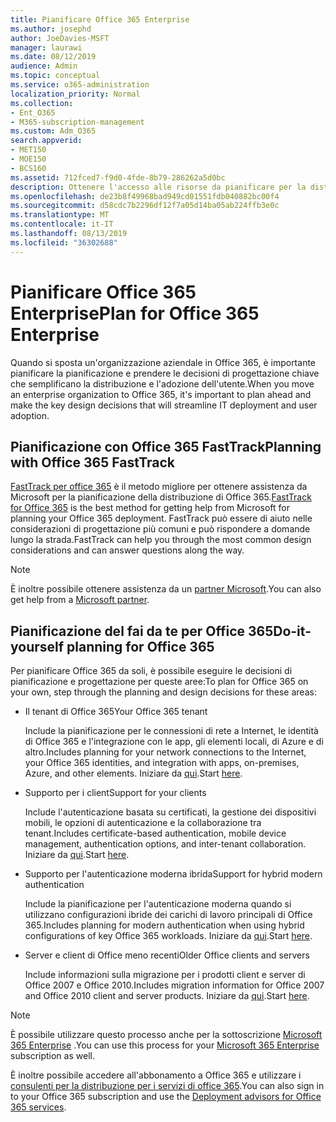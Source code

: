```yaml
---
title: Pianificare Office 365 Enterprise
ms.author: josephd
author: JoeDavies-MSFT
manager: laurawi
ms.date: 08/12/2019
audience: Admin
ms.topic: conceptual
ms.service: o365-administration
localization_priority: Normal
ms.collection:
- Ent_O365
- M365-subscription-management
ms.custom: Adm_O365
search.appverid:
- MET150
- MOE150
- BCS160
ms.assetid: 712fced7-f9d0-4fde-8b79-286262a5d0bc
description: Ottenere l'accesso alle risorse da pianificare per la distribuzione di Office 365 Enterprise.
ms.openlocfilehash: de23b8f49968bad949cd01551fdb040882bc00f4
ms.sourcegitcommit: d58cdc7b2296df12f7a05d14ba05ab224ffb3e0c
ms.translationtype: MT
ms.contentlocale: it-IT
ms.lasthandoff: 08/13/2019
ms.locfileid: "36302688"
---
```

# <a name="plan-for-office-365-enterprise"></a><span data-ttu-id="df8c7-103">Pianificare Office 365 Enterprise</span><span class="sxs-lookup"><span data-stu-id="df8c7-103">Plan for Office 365 Enterprise</span></span>

<span data-ttu-id="df8c7-104">Quando si sposta un'organizzazione aziendale in Office 365, è importante pianificare la pianificazione e prendere le decisioni di progettazione chiave che semplificano la distribuzione e l'adozione dell'utente.</span><span class="sxs-lookup"><span data-stu-id="df8c7-104">When you move an enterprise organization to Office 365, it's important to plan ahead and make the key design decisions that will streamline IT deployment and user adoption.</span></span> 

## <a name="planning-with-office-365-fasttrack"></a><span data-ttu-id="df8c7-105">Pianificazione con Office 365 FastTrack</span><span class="sxs-lookup"><span data-stu-id="df8c7-105">Planning with Office 365 FastTrack</span></span>

<span data-ttu-id="df8c7-106">[FastTrack per office 365](https://docs.microsoft.com/fasttrack/O365-fasttrack-benefit-for-office-365) è il metodo migliore per ottenere assistenza da Microsoft per la pianificazione della distribuzione di Office 365.</span><span class="sxs-lookup"><span data-stu-id="df8c7-106">[FastTrack for Office 365](https://docs.microsoft.com/fasttrack/O365-fasttrack-benefit-for-office-365) is the best method for getting help from Microsoft for planning your Office 365 deployment.</span></span> <span data-ttu-id="df8c7-107">FastTrack può essere di aiuto nelle considerazioni di progettazione più comuni e può rispondere a domande lungo la strada.</span><span class="sxs-lookup"><span data-stu-id="df8c7-107">FastTrack can help you through the most common design considerations and can answer questions along the way.</span></span> 

>[!Note]
><span data-ttu-id="df8c7-108">È inoltre possibile ottenere assistenza da un [partner Microsoft](https://www.microsoft.com/solution-providers/home).</span><span class="sxs-lookup"><span data-stu-id="df8c7-108">You can also get help from a [Microsoft partner](https://www.microsoft.com/solution-providers/home).</span></span>
>

## <a name="do-it-yourself-planning-for-office-365"></a><span data-ttu-id="df8c7-109">Pianificazione del fai da te per Office 365</span><span class="sxs-lookup"><span data-stu-id="df8c7-109">Do-it-yourself planning for Office 365</span></span>

<span data-ttu-id="df8c7-110">Per pianificare Office 365 da soli, è possibile eseguire le decisioni di pianificazione e progettazione per queste aree:</span><span class="sxs-lookup"><span data-stu-id="df8c7-110">To plan for Office 365 on your own, step through the planning and design decisions for these areas:</span></span>

- <span data-ttu-id="df8c7-111">Il tenant di Office 365</span><span class="sxs-lookup"><span data-stu-id="df8c7-111">Your Office 365 tenant</span></span>

  <span data-ttu-id="df8c7-112">Include la pianificazione per le connessioni di rete a Internet, le identità di Office 365 e l'integrazione con le app, gli elementi locali, di Azure e di altro.</span><span class="sxs-lookup"><span data-stu-id="df8c7-112">Includes planning for your network connections to the Internet, your Office 365 identities, and integration with apps, on-premises, Azure, and other elements.</span></span> <span data-ttu-id="df8c7-113">Iniziare da [qui](subscriptions-licenses-accounts-and-tenants-for-microsoft-cloud-offerings.md).</span><span class="sxs-lookup"><span data-stu-id="df8c7-113">Start [here](subscriptions-licenses-accounts-and-tenants-for-microsoft-cloud-offerings.md).</span></span>

- <span data-ttu-id="df8c7-114">Supporto per i client</span><span class="sxs-lookup"><span data-stu-id="df8c7-114">Support for your clients</span></span>

  <span data-ttu-id="df8c7-115">Include l'autenticazione basata su certificati, la gestione dei dispositivi mobili, le opzioni di autenticazione e la collaborazione tra tenant.</span><span class="sxs-lookup"><span data-stu-id="df8c7-115">Includes certificate-based authentication, mobile device management, authentication options, and inter-tenant collaboration.</span></span> <span data-ttu-id="df8c7-116">Iniziare da [qui](office-365-client-support-certificate-based-authentication.md).</span><span class="sxs-lookup"><span data-stu-id="df8c7-116">Start [here](office-365-client-support-certificate-based-authentication.md).</span></span>

- <span data-ttu-id="df8c7-117">Supporto per l'autenticazione moderna ibrida</span><span class="sxs-lookup"><span data-stu-id="df8c7-117">Support for hybrid modern authentication</span></span>

  <span data-ttu-id="df8c7-118">Include la pianificazione per l'autenticazione moderna quando si utilizzano configurazioni ibride dei carichi di lavoro principali di Office 365.</span><span class="sxs-lookup"><span data-stu-id="df8c7-118">Includes planning for modern authentication when using hybrid configurations of key Office 365 workloads.</span></span> <span data-ttu-id="df8c7-119">Iniziare da [qui](hybrid-modern-auth-overview.md).</span><span class="sxs-lookup"><span data-stu-id="df8c7-119">Start [here](hybrid-modern-auth-overview.md).</span></span>

- <span data-ttu-id="df8c7-120">Server e client di Office meno recenti</span><span class="sxs-lookup"><span data-stu-id="df8c7-120">Older Office clients and servers</span></span>

  <span data-ttu-id="df8c7-121">Include informazioni sulla migrazione per i prodotti client e server di Office 2007 e Office 2010.</span><span class="sxs-lookup"><span data-stu-id="df8c7-121">Includes migration information for Office 2007 and Office 2010 client and server products.</span></span> <span data-ttu-id="df8c7-122">Iniziare da [qui](plan-upgrade-previous-versions-office.md).</span><span class="sxs-lookup"><span data-stu-id="df8c7-122">Start [here](plan-upgrade-previous-versions-office.md).</span></span>

>[!Note]
><span data-ttu-id="df8c7-123">È possibile utilizzare questo processo anche per la sottoscrizione [Microsoft 365 Enterprise](https://docs.microsoft.com/microsoft-365/enterprise/microsoft-365-overview) .</span><span class="sxs-lookup"><span data-stu-id="df8c7-123">You can use this process for your [Microsoft 365 Enterprise](https://docs.microsoft.com/microsoft-365/enterprise/microsoft-365-overview) subscription as well.</span></span>
>

<span data-ttu-id="df8c7-124">È inoltre possibile accedere all'abbonamento a Office 365 e utilizzare i [consulenti per la distribuzione per i servizi di office 365](deployment-advisors-for-office-365.md).</span><span class="sxs-lookup"><span data-stu-id="df8c7-124">You can also sign in to your Office 365 subscription and use the [Deployment advisors for Office 365 services](deployment-advisors-for-office-365.md).</span></span>



<!--

This checklist will help your organization as you plan and prepare for a migration to Office 365. The phases and steps in the checklist are aligned with the guidance provided by the [Onboarding Center](https://go.microsoft.com/fwlink/?LinkId=517115). Feel free to adapt this checklist to your organization's needs.

Most organizations don't need to do anything to prepare for Office 365. It's an application on the web and people are able to use it as soon as they have an account. Other organizations have more locations, security practices, or other requirements that create the need for more planning. For enterprise-level organizations, follow the checklist items below to get started with Office 365.
  
If you want help getting Office 365 set up, [FastTrack](https://fasttrack.microsoft.com/office) is the easiest way to deploy Office 365, you can also sign in and use the [Deployment advisors for Office 365 services](deployment-advisors-for-office-365.md).
  
|**Choose one or more to get started:**||
|:-----|:-----|
| [System requirements for Office](https://products.office.com/office-system-requirements) |- Microsoft Office Professional, Office 365, Office 365 ProPlus, and each Office application for Windows, Mac, iOS, and Android all have specific system requirements. Ensure your hardware and software meet the minimum system requirements.|
|**Most** customers connect their on-premises directory to Office 365. Get a head start on directory preparation by [installing and running IdFix on your network](https://www.microsoft.com/download/details.aspx?id=36832). <br> Use the [AAD Connect advisor](https://aka.ms/aadconnectpwsync) and the [Azure AD Premium set up guide](https://aka.ms/aadpguidance) to get customized set up guidance. <br> |- Automated checks against your directory to [validate people's accounts will properly synchronize](https://support.office.com/article/Prepare-to-provision-users-through-directory-synchronization-to-Office-365-01920974-9e6f-4331-a370-13aea4e82b3e). <br> - Recommends changes to directory objects and offers to automate the changes for you. <br> - [More details on using the IdFix tool](prepare-directory-attributes-for-synch-with-idfix.md). |
|**Read** our [network performance guidance](https://aka.ms/tune) and use our tools to ensure you have the connectivity and performance configuration necessary to provide people with the best experience.  <br> | - Ensure you can connect to Office 365, if you filter or scan outbound traffic, you'll want to understand what [managing Office 365 endpoints](https://support.office.com/article/Managing-Office-365-endpoints-99cab9d4-ef59-4207-9f2b-3728eb46bf9a) means for your organization.  <br>  - [Model and test your network capacity](https://support.office.com/article/Network-and-migration-planning-for-Office-365-f5ee6c33-bcd7-4b0b-b0f8-dc1d9fb8d132) or move to an [Azure ExpressRoute for Office 365](https://support.office.com/article/Azure-ExpressRoute-for-Office-365-6d2534a2-c19c-4a99-be5e-33a0cee5d3bd) circuit for a more predictable experience.   |
|**Use** our [planning checklist](https://support.office.com/article/Deployment-planning-checklist-for-Office-365-5fa4f6ef-35ad-4840-91c1-4834df3df5a0) as a starting place for building your own deployment plan.  <br> | - In-depth overview of possible areas you'll need to plan for with links to reference or how-to information to help you plan. |
|**Use** the [Exchange Server Large Item Script](https://gallery.technet.microsoft.com/Exchange-Server-Large-Item-b9546cc6) to find mail items that may be too large to migrate.  <br> | - Uses Exchange Web Services to impersonate, access, scan the mailbox for file sizes you specify, and dumps the results in a CSV file. Read the [detailed instructions on how to use the script](https://blogs.technet.com/b/mikehall/archive/2013/06/27/large-mail-item-script.aspx). |
|**Take** advantage of [Microsoft deployment experts](https://go.microsoft.com/fwlink/?LinkId=517115) who can help you from planning to helping everyone start using the new services and applications.  <br> Use the [Deployment wizards for Office 365 services](https://support.office.com/article/Deployment-wizards-for-Office-365-services-165f46e8-3533-4d76-be57-97f81ebd40f2) to get customized set up guidance.  <br> | - The Onboarding center works directly with customers and with partner organizations. Give them a call today. |
|**Use** the [templates and resources in the Office 365 success center](https://www.microsoft.com/fasttrack/resources) to share your deployment and onboarding plans with the people in your organization.  <br> | - Communication with everyone before, during, and after the transition to Office 365 is critical.  <br> - Use our templates, guides, and handouts to improve your communications. |
|**Read** the article [Office 365 Network Connectivity Principles](https://aka.ms/o365networkingprinciples) to understand the connectivity principles for securely managing Office 365 traffic and getting the best possible performance.  <br> | - This article will help you understand the most recent guidance for securely optimizing Office 365 network connectivity. |
   
Want more resources to help you integrate Office 365 with your broader cloud strategy? Here are the [Microsoft cloud IT architecture resources](https://docs.microsoft.com/en-us/office365/enterprise/microsoft-cloud-it-architecture-resources).
  
## Want to talk with support?

We're here to help, [contact support](https://support.office.com/article/32a17ca7-6fa0-4870-8a8d-e25ba4ccfd4b) for business products.


--> 